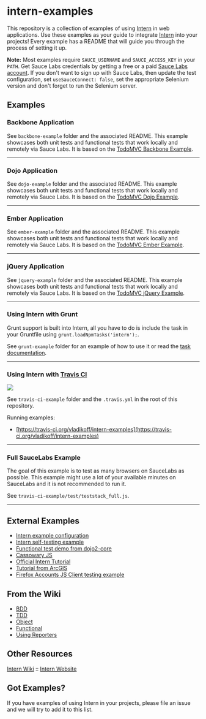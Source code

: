 # intern-examples

This repository is a collection of examples of using [Intern](https://github.com/theintern/intern) in web applications.
Use these examples as your guide to integrate [Intern](https://github.com/theintern/intern) into your projects!
Every example has a README that will guide you through the process of setting it up.

**Note:** Most examples require `SAUCE_USERNAME` and `SAUCE_ACCESS_KEY` in your `PATH`. Get Sauce Labs credentials by getting a free or a paid [Sauce Labs account](https://saucelabs.com/signup). If you don't want to sign up with Sauce Labs, then update the test configuration, set `useSauceConnect: false`, set the appropriate Selenium version and don't forget to run the Selenium server.

## Examples

### Backbone Application

See `backbone-example` folder and the associated README. This example showcases both unit tests and functional tests that work locally and remotely via Sauce Labs. It is based on the [TodoMVC Backbone Example](http://todomvc.com/architecture-examples/backbone/).

----

### Dojo Application

See `dojo-example` folder and the associated README. This example showcases both unit tests and functional tests that work locally and remotely via Sauce Labs. It is based on the [TodoMVC Dojo Example](http://todomvc.com/architecture-examples/dojo/).

----

### Ember Application

See `ember-example` folder and the associated README. This example showcases both unit tests and functional tests that work locally and remotely via Sauce Labs. It is based on the [TodoMVC Ember Example](http://todomvc.com/architecture-examples/emberjs/).

----

### jQuery Application

See `jquery-example` folder and the associated README. This example showcases both unit tests and functional tests that work locally and remotely via Sauce Labs. It is based on the [TodoMVC jQuery Example](http://todomvc.com/architecture-examples/jquery/).

----

### Using Intern with Grunt

Grunt support is built into Intern, all you have to do is include the task in your Gruntfile using
`grunt.loadNpmTasks('intern');`.

See `grunt-example` folder for an example of how to use it or read the [task documentation](https://github.com/theintern/intern/wiki/Using-Intern-with-Grunt).

----

### Using Intern with [Travis CI](https://travis-ci.org/)
![](https://api.travis-ci.org/vladikoff/intern-examples.svg?branch=master)

See `travis-ci-example` folder and the `.travis.yml` in the root of this repository.

Running examples:
* [https://travis-ci.org/vladikoff/intern-examples](https://travis-ci.org/vladikoff/intern-examples)

----

### Full SauceLabs Example

The goal of this example is to test as many browsers on SauceLabs as possible.
This example might use a lot of your available minutes on SauceLabs and it is not recommended to run it.

See `travis-ci-example/test/teststack_full.js`.

----


## External Examples

* [Intern example configuration](https://github.com/theintern/intern/blob/master/tests/example.intern.js)
* [Intern self-testing example](https://github.com/theintern/intern/blob/master/tests/selftest.intern.js)
* [Functional test demo from dojo2-core](https://github.com/csnover/dojo2-core/tree/master/test/functional)
* [Cassowary JS](https://github.com/slightlyoff/cassowary.js/)
* [Official Intern Tutorial](https://github.com/theintern/intern-tutorial)
* [Tutorial from ArcGIS](https://github.com/stdavis/intern-tutorial-esri-jsapi)
* [Firefox Accounts JS Client testing example](https://github.com/mozilla/fxa-js-client/tree/master/tests)

## From the Wiki

* [BDD](https://github.com/theintern/intern/wiki/Writing-Tests#bdd)
* [TDD](https://github.com/theintern/intern/wiki/Writing-Tests#tdd)
* [Object](https://github.com/theintern/intern/wiki/Writing-Tests#object)
* [Functional](https://github.com/theintern/intern/wiki/Writing-Tests#functional)
* [Using Reporters](https://github.com/theintern/intern/wiki/Using-Reporters)

## Other Resources

[Intern Wiki](https://github.com/theintern/intern/wiki) ::
[Intern Website](http://theintern.io/)

## Got Examples?

If you have examples of using Intern in your projects, please file an issue and we will try to add it to this list.
